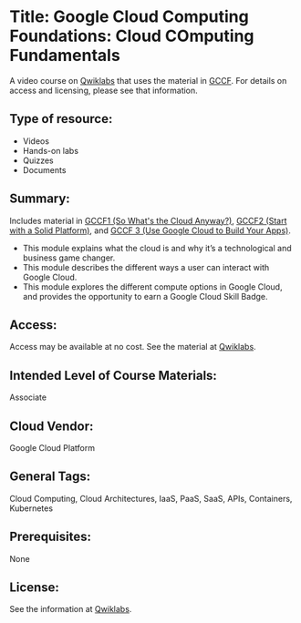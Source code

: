 # Title:    Google Cloud Computing Foundations: Cloud COmputing Fundamentals 

A video course on [Qwiklabs](Providers/Qwiklabs.md) that uses the material in [GCCF](Providers/GCCF.md).  For details on access and licensing, please see that information.


## Type of resource:
* Videos
* Hands-on labs
* Quizzes
* Documents


## Summary: 
    
  Includes material in [GCCF1 (So What's the Cloud Anyway?)](GCCFM1.md), [GCCF2  (Start with a Solid Platform)](GCCFM2.md), and [GCCF 3 (Use Google Cloud to Build Your Apps)](GCCFM3.md).
  
  * This module explains what the cloud is and why it’s a technological and business game changer.
  * This module describes the different ways a user can interact with Google Cloud.
  * This module explores the different compute options in Google Cloud, and provides the opportunity to earn a Google Cloud Skill Badge.
  
## Access: 
   Access may be available at no cost.  See the material at [Qwiklabs](Providers/Qwiklabs.md).

## Intended Level of Course Materials: 
   Associate

##  Cloud Vendor: 
   Google Cloud Platform

## General Tags: 
   Cloud Computing, Cloud Architectures, IaaS, PaaS, SaaS, APIs, Containers, Kubernetes

## Prerequisites: 
   None

## License: 

See the information at [Qwiklabs](Providers/Qwiklabs.md). 
